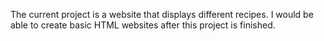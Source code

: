 The current project is a website that displays different recipes. 
I would be able to create basic HTML websites after this project is finished.
